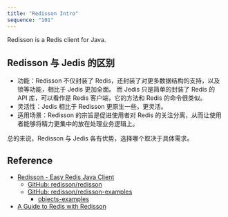 ```yaml
---
title: "Redisson Intro"
sequence: "101"
---
```


Redisson is a Redis client for Java.

## Redisson 与 Jedis 的区别

- 功能：Redisson 不仅封装了 Redis，还封装了对更多数据结构的支持，以及锁等功能，相比于 Jedis 更加全面。
  而 Jedis 只是简单的封装了 Redis 的 API 库，可以看作是 Redis 客户端，它的方法和 Redis 的命令很类似。
- 灵活性：Jedis 相比于 Redisson 更原生一些，更灵活。
- 适用场景：Redisson 的宗旨是促进使用者对 Redis 的关注分离，从而让使用者能够将精力更集中的放在处理业务逻辑上。

总的来说，Redisson 与 Jedis 各有优势，选择哪个取决于具体需求。

## Reference

- [Redisson - Easy Redis Java Client](https://redisson.org/)
    - [GitHub: redisson/redisson](https://github.com/redisson/redisson)
    - [GitHub: redisson/redisson-examples](https://github.com/redisson/redisson-examples/tree/master)
        - [objects-examples](https://github.com/redisson/redisson-examples/tree/master/objects-examples/src/main/java/org/redisson/example/objects)
- [A Guide to Redis with Redisson](https://www.baeldung.com/redis-redisson)
